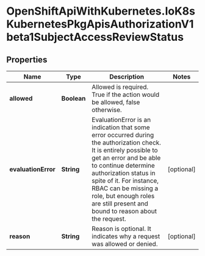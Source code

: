 # OpenShiftApiWithKubernetes.IoK8sKubernetesPkgApisAuthorizationV1beta1SubjectAccessReviewStatus

## Properties
Name | Type | Description | Notes
------------ | ------------- | ------------- | -------------
**allowed** | **Boolean** | Allowed is required.  True if the action would be allowed, false otherwise. | 
**evaluationError** | **String** | EvaluationError is an indication that some error occurred during the authorization check. It is entirely possible to get an error and be able to continue determine authorization status in spite of it. For instance, RBAC can be missing a role, but enough roles are still present and bound to reason about the request. | [optional] 
**reason** | **String** | Reason is optional.  It indicates why a request was allowed or denied. | [optional] 


